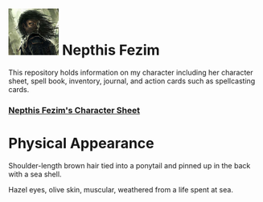 # ![](https://github.com/lexicalunit/nepthis/blob/master/art/icon.png) Nepthis Fezim

This repository holds information on my character including her character sheet, spell book, inventory, journal, and action cards such as spellcasting cards.

### [Nepthis Fezim's Character Sheet](rc/base.pdf)

# Physical Appearance

Shoulder-length brown hair tied into a ponytail and pinned up in the back with a sea shell.

Hazel eyes, olive skin, muscular, weathered from a life spent at sea.
